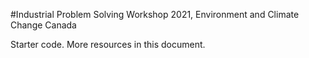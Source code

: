 #Industrial Problem Solving Workshop 2021, Environment and Climate Change Canada

Starter code.
More resources in this document.
